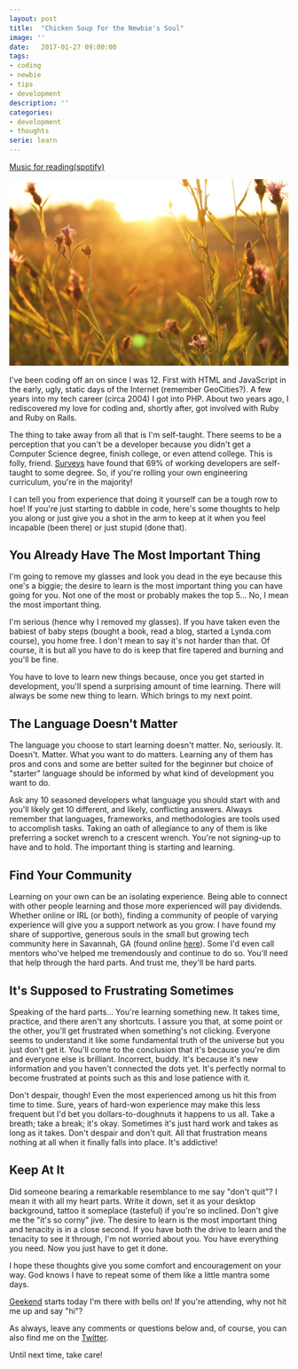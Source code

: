 ```yaml
---
layout: post
title:  "Chicken Soup for the Newbie's Soul"
image: ''
date:   2017-01-27 09:00:00
tags:
- coding
- newbie
- tips
- development
description: ''
categories:
- development
- thoughts
serie: learn
---
```


<p class="music-read"><a href="spotify:user:spotify:playlist:67nMZWgcUxNa5uaiyLDR2x">Music for reading(spotify)</a></p>

<img src="../assets/img/posts/chickensoup.jpeg">

I've been coding off an on since I was 12. First with HTML and JavaScript in the early, ugly, static days of the Internet (remember GeoCities?). A few years into my tech career (circa 2004) I got into PHP. About two years ago, I rediscovered my love for coding and, shortly after, got involved with Ruby and Ruby on Rails.

The thing to take away from all that is I'm self-taught. There seems to be a perception that you can't be a developer because you didn't get a Computer Science degree, finish college, or even attend college. This is folly, friend. [Surveys](https://www.washingtonpost.com/news/the-switch/wp/2016/03/30/lots-of-coders-are-self-taught-according-to-developer-survey/?utm_term=.3d62561cd8bc) have found that 69% of working developers are self-taught to some degree. So, if you're rolling your own engineering curriculum, you're in the majority!

I can tell you from experience that doing it yourself can be a tough row to hoe! If you're just starting to dabble in code, here's some thoughts to help you along or just give you a shot in the arm to keep at it when you feel incapable (been there) or just stupid (done that).



## You Already Have The Most Important Thing

I'm going to remove my glasses and look you dead in the eye because this one's a biggie; the desire to learn is the most important thing you can have going for you. Not one of the most or probably makes the top 5... No, I mean the most important thing.

I'm serious (hence why I removed my glasses). If you have taken even the babiest of baby steps (bought a book, read a blog, started a Lynda.com course), you home free. I don't mean to say it's not harder than that. Of course, it is but all you have to do is keep that fire tapered and burning and you'll be fine.

You have to love to learn new things because, once you get started in development, you'll spend a surprising amount of time learning. There will always be some new thing to learn. Which brings to my next point.

## The Language Doesn't Matter

The language you choose to start learning doesn't matter. No, seriously. It. Doesn't. Matter. What you want to do matters. Learning any of them has pros and cons and some are better suited for the beginner but choice of "starter" language should be informed by what kind of development you want to do.

Ask any 10 seasoned developers what language you should start with and you'll likely get 10 different, and likely, conflicting answers. Always remember that languages, frameworks, and methodologies are tools used to accomplish tasks. Taking an oath of allegiance to any of them is like preferring a socket wrench to a crescent wrench. You're not signing-up to have and to hold. The important thing is starting and learning.

## Find Your Community

Learning on your own can be an isolating experience. Being able to connect with other people learning and those more experienced will pay dividends. Whether online or IRL (or both), finding a community of people of varying experience will give you a support network as you grow. I have found my share of supportive, generous souls in the small but growing tech community here in Savannah, GA (found online [here](https://techsav.co/)). Some I'd even call mentors who've helped me tremendously and continue to do so. You'll need that help through the hard parts. And trust me, they'll be hard parts.

## It's Supposed to Frustrating Sometimes

Speaking of the hard parts... You're learning something new. It takes time, practice, and there aren't any shortcuts. I assure you that, at some point or the other, you'll get frustrated when something's not clicking. Everyone seems to understand it like some fundamental truth of the universe but you just don't get it. You'll come to the conclusion that it's because you're dim and everyone else is brilliant. Incorrect, buddy. It's because it's new information and you haven't connected the dots yet. It's perfectly normal to become frustrated at points such as this and lose patience with it.

Don't despair, though! Even the most experienced among us hit this from time to time. Sure, years of hard-won experience may make this less frequent but I'd bet you dollars-to-doughnuts it happens to us all. Take a breath; take a break; it's okay. Sometimes it's just hard work and takes as long as it takes. Don't despair and don't quit. All that frustration means nothing at all when it finally falls into place. It's addictive!

## Keep At It

Did someone bearing a remarkable resemblance to me say "don't quit"? I mean it with all my heart parts. Write it down, set it as your desktop background, tattoo it someplace (tasteful) if you're so inclined. Don't give me the "it's so corny" jive. The desire to learn is the most important thing and tenacity is in a close second. If you have both the drive to learn and the tenacity to see it through, I'm not worried about you. You have everything you need. Now you just have to get it done.

I hope these thoughts give you some comfort and encouragement on your way. God knows I have to repeat some of them like a little mantra some days.

[Geekend](http://http//www.geek-end.com/) starts today I'm there with bells on! If you're attending, why not hit me up and say "hi"?

As always, leave any comments or questions below and, of course, you can also find me on the [Twitter](https://twitter.com/randalmeister).

Until next time, take care!